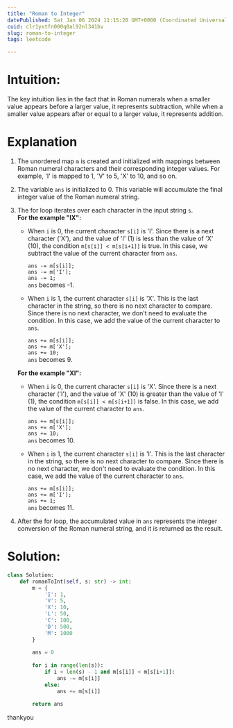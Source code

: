 ```yaml
---
title: "Roman to Integer"
datePublished: Sat Jan 06 2024 11:15:20 GMT+0000 (Coordinated Universal Time)
cuid: clr1yxtfn000q0al92nl341bv
slug: roman-to-integer
tags: leetcode

---
```


# **Intuition:**

The key intuition lies in the fact that in Roman numerals when a smaller value appears before a larger value, it represents subtraction, while when a smaller value appears after or equal to a larger value, it represents addition.

# **Explanation**

1. The unordered map `m` is created and initialized with mappings between Roman numeral characters and their corresponding integer values. For example, 'I' is mapped to 1, 'V' to 5, 'X' to 10, and so on.
    
2. The variable `ans` is initialized to 0. This variable will accumulate the final integer value of the Roman numeral string.
    
3. The for loop iterates over each character in the input string `s`.  
    **For the example "IX":**
    
    * When `i` is 0, the current character `s[i]` is 'I'. Since there is a next character ('X'), and the value of 'I' (1) is less than the value of 'X' (10), the condition `m[s[i]] < m[s[i+1]]` is true. In this case, we subtract the value of the current character from `ans`.
        
        `ans -= m[s[i]];`  
        `ans -= m['I'];`  
        `ans -= 1;`  
        `ans` becomes -1.
        
    * When `i` is 1, the current character `s[i]` is 'X'. This is the last character in the string, so there is no next character to compare. Since there is no next character, we don't need to evaluate the condition. In this case, we add the value of the current character to `ans`.
        
        `ans += m[s[i]];`  
        `ans += m['X'];`  
        `ans += 10;`  
        `ans` becomes 9.
        
    
    **For the example "XI":**
    
    * When `i` is 0, the current character `s[i]` is 'X'. Since there is a next character ('I'), and the value of 'X' (10) is greater than the value of 'I' (1), the condition `m[s[i]] < m[s[i+1]]` is false. In this case, we add the value of the current character to `ans`.
        
        `ans += m[s[i]];`  
        `ans += m['X'];`  
        `ans += 10;`  
        `ans` becomes 10.
        
    * When `i` is 1, the current character `s[i]` is 'I'. This is the last character in the string, so there is no next character to compare. Since there is no next character, we don't need to evaluate the condition. In this case, we add the value of the current character to `ans`.
        
        `ans += m[s[i]];`  
        `ans += m['I'];`  
        `ans += 1;`  
        `ans` becomes 11.
        
4. After the for loop, the accumulated value in `ans` represents the integer conversion of the Roman numeral string, and it is returned as the result.
    

# **Solution:**

```python
class Solution:
    def romanToInt(self, s: str) -> int:
        m = {
            'I': 1,
            'V': 5,
            'X': 10,
            'L': 50,
            'C': 100,
            'D': 500,
            'M': 1000
        }
        
        ans = 0
        
        for i in range(len(s)):
            if i < len(s) - 1 and m[s[i]] < m[s[i+1]]:
                ans -= m[s[i]]
            else:
                ans += m[s[i]]
        
        return ans
```

thankyou